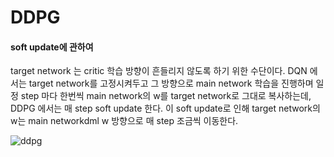 # DDPG
#### soft update에 관하여
target network 는 critic 학습 방향이 흔들리지 않도록 하기 위한 수단이다. DQN 에서는 target network를 고정시켜두고 그 방향으로 main network 학습을 진행하며 일정 step 마다 한번씩 main network의 w를 target network로 그대로 복사하는데, DDPG 에서는 매 step soft update 한다. 이 soft update로 인해 target network의 w는 main networkdml w 방향으로 매 step 조금씩 이동한다.


![ddpg](https://user-images.githubusercontent.com/9976453/51683122-724fe800-202c-11e9-8e72-97eb538584b2.png)
